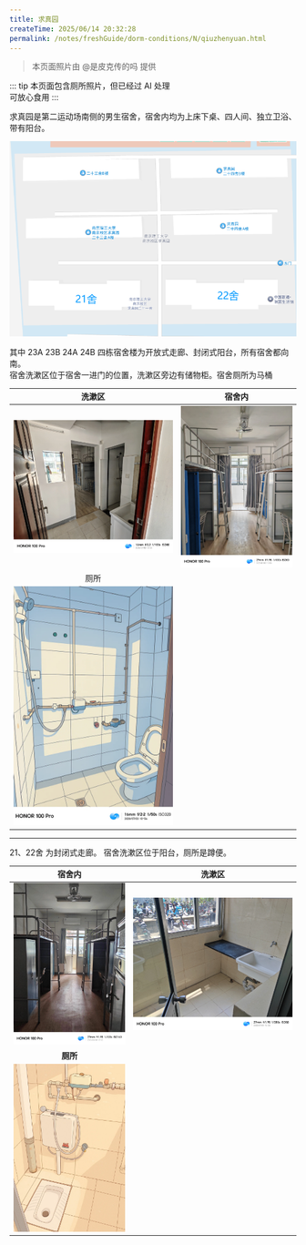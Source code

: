 ```yaml
---
title: 求真园
createTime: 2025/06/14 20:32:28
permalink: /notes/freshGuide/dorm-conditions/N/qiuzhenyuan.html
---
```


>本页面照片由 @是皮克传的吗 提供

::: tip
本页面包含厕所照片，但已经过 AI 处理  
可放心食用
:::


求真园是第二运动场南侧的男生宿舍，宿舍内均为上床下桌、四人间、独立卫浴、带有阳台。

![地图](../static/QZY/qzy-map.png)


其中 23A 23B 24A 24B 四栋宿舍楼为开放式走廊、封闭式阳台，所有宿舍都向南。  
宿舍洗漱区位于宿舍一进门的位置，洗漱区旁边有储物柜。宿舍厕所为马桶  


| 洗漱区 | 宿舍内 | 
|:---:|:---:|
| ![洗漱区](../static/QZY/24-1.webp) | ![宿舍内](../static/QZY/24-2.webp) |
| 厕所 ||
| ![厕所](../static/QZY/24-3.webp) ||

---

21、22舍 为封闭式走廊。
宿舍洗漱区位于阳台，厕所是蹲便。  

| 宿舍内 | 洗漱区 |
|:---:|:---:|
| ![宿舍内](../static/QZY/22-1.webp) | ![阳台和洗漱区](../static/QZY/22-2.webp) |
| **厕所** ||
| ![厕所](../static/QZY/22-3.webp) ||
